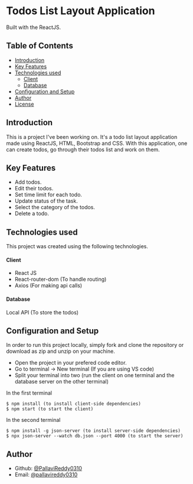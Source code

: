 # Todos List Layout Application
Built with the ReactJS.


Table of Contents
----

  * [Introduction](#introduction)
  * [Key Features](#key-features)
  * [Technologies used](#technologies-used)
      - [Client](#client)
      - [Database](#database)
  * [Configuration and Setup](#configuration-and-setup)
  * [Author](#author)
  * [License](#license)


## Introduction
This is a project I've been working on. It's a todo list layout application made using ReactJS, HTML, Bootstrap and CSS. With this application, one can create todos, go through their todos list and work on them.


## Key Features
- Add todos.
- Edit their todos.
- Set time limit for each todo.
- Update status of the task.
- Select the category of the todos.
- Delete a todo.


## Technologies used
This project was created using the following technologies.

#### Client

- React JS
- React-router-dom (To handle routing)
- Axios (For making api calls)


#### Database
Local API (To store the todos)

## Configuration and Setup
In order to run this project locally, simply fork and clone the repository or download as zip and unzip on your machine. 
- Open the project in your prefered code editor.
- Go to terminal -> New terminal (If you are using VS code)
- Split your terminal into two (run the client on one terminal and the database server on the other terminal)

In the first terminal

```
$ npm install (to install client-side dependencies)
$ npm start (to start the client)
```
In the second terminal

```
$ npm install -g json-server (to install server-side dependencies)
$ npx json-server --watch db.json --port 4000 (to start the server)
```


## Author

- Github: [@PallaviReddy0310](https://github.com/PallaviReddy0310)
- Email: [@pallavireddy0310](mailto:pallavireddy0310@gmail.com)
